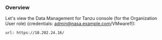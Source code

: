 
### Overview

Let's view the Data Management for Tanzu console (for the Organization User role) (credentials: admin@nasa.example.com/VMware1!):
```dashboard:open-url
url: https://10.202.24.16/
```